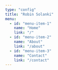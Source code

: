 ```yaml
---
type: "config"
title: "Robin Solanki"
menu:
  - id: "menu-item-1"
    name: "Home"
    link: "/"
  - id: "menu-item-2"
    name: "About"
    link: "/about"
  - id: "menu-item-3"
    name: "Contact"
    link: "/contact"
---
```

